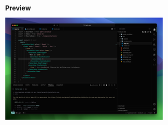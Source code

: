## Preview

![image](https://github.com/usings/vscode-theme-zen/blob/main/internal/assets/preview.png?raw=true)
